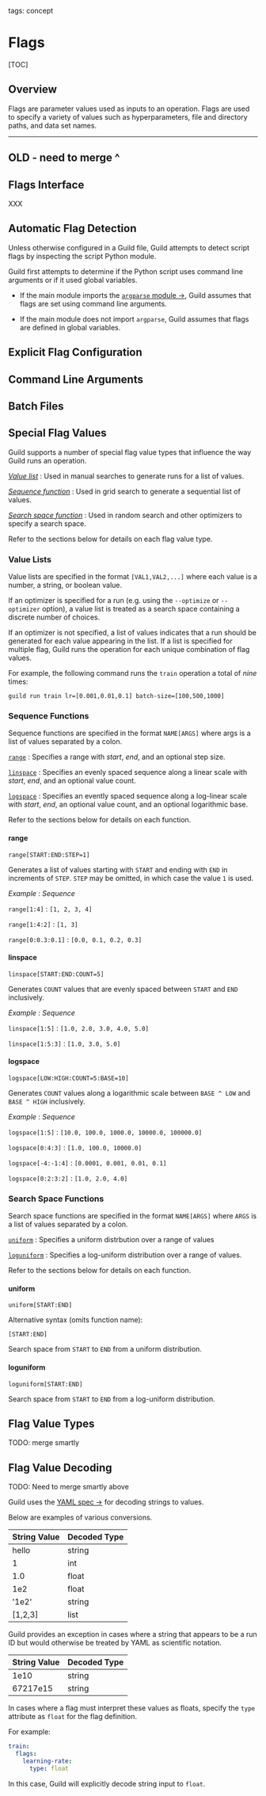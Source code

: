 tags: concept

# Flags

[TOC]

## Overview

Flags are parameter values used as inputs to an operation. Flags are
used to specify a variety of values such as hyperparameters, file and
directory paths, and data set names.

------------------------
OLD - need to merge ^
------------------------

## Flags Interface

XXX

## Automatic Flag Detection

Unless otherwise configured in a Guild file, Guild attempts to detect
script flags by inspecting the script Python module.

Guild first attempts to determine if the Python script uses command
line arguments or if it used global variables.

- If the main module imports the [`argparse` module
  ->](https://docs.python.org/library/argparse.html), Guild assumes
  that flags are set using command line arguments.

- If the main module does not import `argparse`, Guild assumes that
  flags are defined in global variables.

## Explicit Flag Configuration

## Command Line Arguments

## Batch Files

## Special Flag Values

Guild supports a number of special flag value types that influence the
way Guild runs an operation.

[*Value list*](#value-lists)
: Used in manual searches to generate runs for a list of values.

[*Sequence function*](#sequence-functions)
: Used in grid search to generate a sequential list of values.

[*Search space function*](#search-space-functions)
: Used in random search and other optimizers to specify a search space.

Refer to the sections below for details on each flag value type.

### Value Lists

Value lists are specified in the format ``[VAL1,VAL2,...]`` where each
value is a number, a string, or boolean value.

If an optimizer is specified for a run (e.g. using the `--optimize` or
`--optimizer` option), a value list is treated as a search space
containing a discrete number of choices.

If an optimizer is not specified, a list of values indicates that a
run should be generated for each value appearing in the list. If a
list is specified for multiple flag, Guild runs the operation for each
unique combination of flag values.

For example, the following command runs the `train` operation a total
of *nine* times:

``` command
guild run train lr=[0.001,0.01,0.1] batch-size=[100,500,1000]
```

### Sequence Functions

Sequence functions are specified in the format ``NAME[ARGS]`` where
args is a list of values separated by a colon.

[`range`](#range)
: Specifies a range with *start*, *end*, and an optional step size.

[`linspace`](#linspace)
: Specifies an evenly spaced sequence along a linear scale with
  *start*, *end*, and an optional value count.

[`logspace`](#logspace)
: Specifies an evently spaced sequence along a log-linear scale with
  *start*, *end*, an optional value count, and an optional logarithmic
  base.

Refer to the sections below for details on each function.

#### range

    range[START:END:STEP=1]

Generates a list of values starting with `START` and ending with `END`
in increments of `STEP`. `STEP` may be omitted, in which case the
value `1` is used.

*Example*
: *Sequence*

`range[1:4]`
: `[1, 2, 3, 4]`

`range[1:4:2]`
: `[1, 3]`

`range[0:0.3:0.1]`
: `[0.0, 0.1, 0.2, 0.3]`

#### linspace

    linspace[START:END:COUNT=5]

Generates `COUNT` values that are evenly spaced between `START` and
`END` inclusively.

*Example*
: *Sequence*

`linspace[1:5]`
: `[1.0, 2.0, 3.0, 4.0, 5.0]`

`linspace[1:5:3]`
: `[1.0, 3.0, 5.0]`

#### logspace

    logspace[LOW:HIGH:COUNT=5:BASE=10]

Generates `COUNT` values along a logarithmic scale between `BASE ^
LOW` and `BASE ^ HIGH` inclusively.

*Example*
: *Sequence*

`logspace[1:5]`
: `[10.0, 100.0, 1000.0, 10000.0, 100000.0]`

`logspace[0:4:3]`
: `[1.0, 100.0, 10000.0]`

`logspace[-4:-1:4]`
: `[0.0001, 0.001, 0.01, 0.1]`

`logspace[0:2:3:2]`
: `[1.0, 2.0, 4.0]`

### Search Space Functions

Search space functions are specified in the format ``NAME[ARGS]``
where `ARGS` is a list of values separated by a colon.

[`uniform`](#uniform)
: Specifies a uniform distrbution over a range of values

[`loguniform`](#loguniform)
: Specifies a log-uniform distribution over a range of values.

Refer to the sections below for details on each function.

#### uniform

    uniform[START:END]

Alternative syntax (omits function name):

    [START:END]

Search space from `START` to `END` from a uniform distribution.

#### loguniform

    loguniform[START:END]

Search space from `START` to `END` from a log-uniform distribution.

## Flag Value Types

TODO: merge smartly




## Flag Value Decoding

TODO: Need to merge smartly above

Guild uses the [YAML spec ->](https://yaml.org/spec/) for decoding
strings to values.

Below are examples of various conversions.

| String Value | Decoded Type |
|--------------|--------------|
| hello        | string       |
| 1            | int          |
| 1.0          | float        |
| 1e2          | float        |
| '1e2'        | string       |
| [1,2,3]      | list         |

Guild provides an exception in cases where a string that appears to be
a run ID but would otherwise be treated by YAML as scientific
notation.

| String Value | Decoded Type |
|--------------|--------------|
| 1e10         | string       |
| 67217e15     | string       |

In cases where a flag must interpret these values as floats, specify
the `type` attribute as `float` for the flag definition.

For example:

``` yaml
train:
  flags:
    learning-rate:
      type: float
```

In this case, Guild will explicitly decode string input to `float`.
